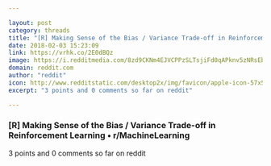 ```yaml
---

layout: post
category: threads
title: "[R] Making Sense of the Bias / Variance Trade-off in Reinforcement Learning"
date: 2018-02-03 15:23:09
link: https://vrhk.co/2E0dBQz
image: https://i.redditmedia.com/8zd9CKNm4EJVCPPzSLTsjiFd0qAPknv5zNRsEby8OKQ.jpg?w=320&s=f0fc9cf2a75814a3123eebb7b2523073
domain: reddit.com
author: "reddit"
icon: http://www.redditstatic.com/desktop2x/img/favicon/apple-icon-57x57.png
excerpt: "3 points and 0 comments so far on reddit"

---
```


### [R] Making Sense of the Bias / Variance Trade-off in Reinforcement Learning • r/MachineLearning

3 points and 0 comments so far on reddit